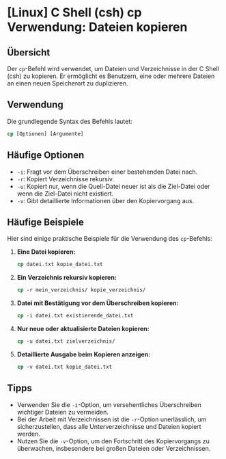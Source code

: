 # [Linux] C Shell (csh) cp Verwendung: Dateien kopieren

## Übersicht
Der `cp`-Befehl wird verwendet, um Dateien und Verzeichnisse in der C Shell (csh) zu kopieren. Er ermöglicht es Benutzern, eine oder mehrere Dateien an einen neuen Speicherort zu duplizieren.

## Verwendung
Die grundlegende Syntax des Befehls lautet:

```csh
cp [Optionen] [Argumente]
```

## Häufige Optionen
- `-i`: Fragt vor dem Überschreiben einer bestehenden Datei nach.
- `-r`: Kopiert Verzeichnisse rekursiv.
- `-u`: Kopiert nur, wenn die Quell-Datei neuer ist als die Ziel-Datei oder wenn die Ziel-Datei nicht existiert.
- `-v`: Gibt detaillierte Informationen über den Kopiervorgang aus.

## Häufige Beispiele
Hier sind einige praktische Beispiele für die Verwendung des `cp`-Befehls:

1. **Eine Datei kopieren:**
   ```csh
   cp datei.txt kopie_datei.txt
   ```

2. **Ein Verzeichnis rekursiv kopieren:**
   ```csh
   cp -r mein_verzeichnis/ kopie_verzeichnis/
   ```

3. **Datei mit Bestätigung vor dem Überschreiben kopieren:**
   ```csh
   cp -i datei.txt existierende_datei.txt
   ```

4. **Nur neue oder aktualisierte Dateien kopieren:**
   ```csh
   cp -u datei.txt zielverzeichnis/
   ```

5. **Detaillierte Ausgabe beim Kopieren anzeigen:**
   ```csh
   cp -v datei.txt kopie_datei.txt
   ```

## Tipps
- Verwenden Sie die `-i`-Option, um versehentliches Überschreiben wichtiger Dateien zu vermeiden.
- Bei der Arbeit mit Verzeichnissen ist die `-r`-Option unerlässlich, um sicherzustellen, dass alle Unterverzeichnisse und Dateien kopiert werden.
- Nutzen Sie die `-v`-Option, um den Fortschritt des Kopiervorgangs zu überwachen, insbesondere bei großen Dateien oder Verzeichnissen.